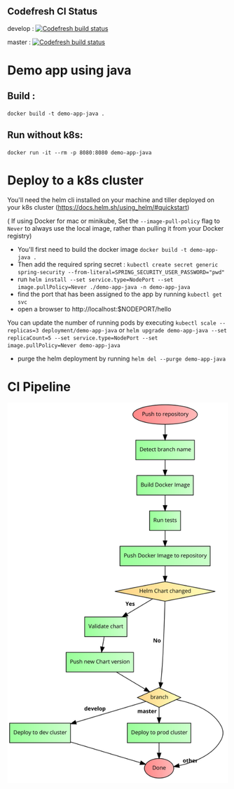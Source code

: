 ## Codefresh CI Status 
develop : 
[![Codefresh build status]( https://g.codefresh.io/api/badges/pipeline/maximede/uw-it-container-disco%2Fdemo-app-java%2Fdemo-app-java?branch=develop&key=eyJhbGciOiJIUzI1NiJ9.NWFlMWZjZTZmZGU0ODMwMDAxNzdiODlh.hfwPGkMx_oRvQfAtMboPqY3qXL38hCNl1OsWxd70BPY&type=cf-1)]( https://g.codefresh.io/repositories/uw-it-container-disco/demo-app-java/builds?filter=trigger:build;branch:develop;service:5afb659ee710ce0001057d6d~demo-app-java)

master : 
[![Codefresh build status]( https://g.codefresh.io/api/badges/pipeline/maximede/uw-it-container-disco%2Fdemo-app-java%2Fdemo-app-java?branch=master&key=eyJhbGciOiJIUzI1NiJ9.NWFlMWZjZTZmZGU0ODMwMDAxNzdiODlh.hfwPGkMx_oRvQfAtMboPqY3qXL38hCNl1OsWxd70BPY&type=cf-1)]( https://g.codefresh.io/repositories/uw-it-container-disco/demo-app-java/builds?filter=trigger:build;branch:master;service:5afb659ee710ce0001057d6d~demo-app-java)

# Demo app using java


## Build : 
`docker build -t demo-app-java .`


## Run without k8s:
`docker run -it --rm -p 8080:8080 demo-app-java`

# Deploy to a k8s cluster

You'll need the helm cli installed on your machine and tiller deployed on your k8s cluster (https://docs.helm.sh/using_helm/#quickstart)

( If using Docker for mac or minikube, Set the `--image-pull-policy` flag to `Never` to always use the local image, rather than pulling it from your Docker registry)

* You'll first need to build the docker image `docker build -t demo-app-java .`
* Then add the required spring secret : `kubectl create secret generic spring-security --from-literal=SPRING_SECURITY_USER_PASSWORD="pwd" `
* run `helm install --set service.type=NodePort --set image.pullPolicy=Never ./demo-app-java -n demo-app-java`
* find the port that has been assigned to the app by running `kubectl get svc`
* open a browser to http://localhost:$NODEPORT/hello

You can update the number of running pods by executing `kubectl scale --replicas=3 deployment/demo-app-java` or `helm upgrade demo-app-java --set replicaCount=5 --set service.type=NodePort --set image.pullPolicy=Never demo-app-java`

* purge the helm deployment by running `helm del --purge demo-app-java`

# CI Pipeline

![Pipeline flowchart](/docs/ci_pipeline_flowchart.png)

